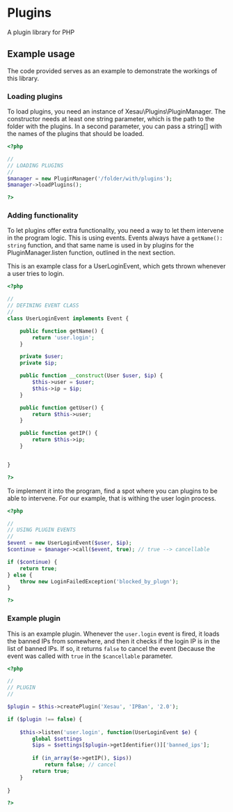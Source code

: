 # Plugins
A plugin library for PHP

## Example usage
The code provided serves as an example to demonstrate the workings of this library.

### Loading plugins
To load plugins, you need an instance of Xesau\Plugins\PluginManager. The constructor needs at least one string parameter, which is the path to the folder with the plugins. In a second parameter, you can pass a string[] with the names of the plugins that should be loaded.

```php
<?php

//
// LOADING PLUGINS
//
$manager = new PluginManager('/folder/with/plugins');
$manager->loadPlugins();

?>
```

### Adding functionality
To let plugins offer extra functionality, you need a way to let them intervene in the program logic. This is using events. Events always have a `getName(): string` function, and that same name is used in by plugins for the PluginManager.listen function, outlined in the next section.

This is an example class for a UserLoginEvent, which gets thrown whenever a user tries to login.

```php
<?php

//
// DEFINING EVENT CLASS
//
class UserLoginEvent implements Event {

    public function getName() {
        return 'user.login';
    }

    private $user;
    private $ip;

    public function __construct(User $user, $ip) {
        $this->user = $user;
        $this->ip = $ip;
    }

    public function getUser() {
        return $this->user;
    }

    public function getIP() {
        return $this->ip;
    }


}

?>
```

To implement it into the program, find a spot where you can plugins to be able to intervene. For our example, that is withing the user login process.

```php
<?php

//
// USING PLUGIN EVENTS
//
$event = new UserLoginEvent($user, $ip);
$continue = $manager->call($event, true); // true --> cancellable

if ($continue) {
    return true;
} else {
    throw new LoginFailedException('blocked_by_plugn');
}

?>
```

### Example plugin
This is an example plugin. Whenever the `user.login` event is fired, it loads the banned IPs from somewhere, and then it checks if the login IP is in the list of banned IPs. If so, it returns `false` to cancel the event (because the event was called with `true` in the `$cancellable` parameter.

```php
<?php

//
// PLUGIN
//

$plugin = $this->createPlugin('Xesau', 'IPBan', '2.0');

if ($plugin !== false) {
    
    $this->listen('user.login', function(UserLoginEvent $e) {
        global $settings
        $ips = $settings[$plugin->getIdentifier()]['banned_ips'];
        
        if (in_array($e->getIP(), $ips))
            return false; // cancel
        return true;
    }
    
}

?>
```
